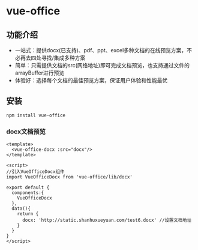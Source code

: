 # vue-office

## 功能介绍
- 一站式：提供docx(已支持)、pdf、ppt、excel多种文档的在线预览方案，不必再去四处寻找/集成多种方案
- 简单：只需提供文档的src(网络地址)即可完成文档预览，也支持通过文件的arrayBuffer进行预览
- 体验好：选择每个文档的最佳预览方案，保证用户体验和性能最优

## 安装
```
npm install vue-office
```

### docx文档预览
```vue
<template>
  <vue-office-docx :src="docx"/>
</template>

<script>
//引入VueOfficeDocx组件
import VueOfficeDocx from 'vue-office/lib/docx'

export default {
  components:{
    VueOfficeDocx
  },
  data(){
    return {
      docx: 'http://static.shanhuxueyuan.com/test6.docx' //设置文档地址
    }
  }
}
</script>
```
